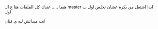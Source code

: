 هيما  ..... عندك كل الملفات هنا ع ال master 
ابدا اشتغل من بكرة عشان نخلص اول ب اول 




انت مبداتش ليه ي فنان
